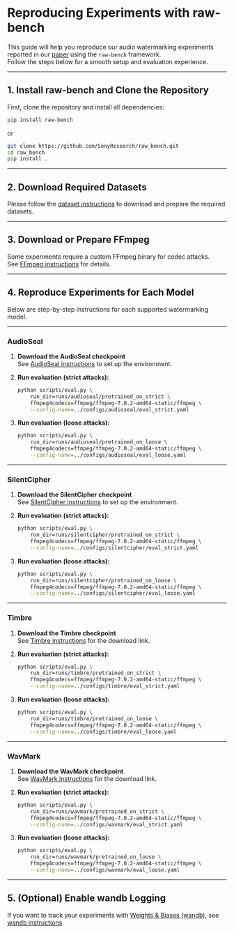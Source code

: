 # Reproducing Experiments with raw-bench

This guide will help you reproduce our audio watermarking experiments reported in our [paper](https://arxiv.org/abs/2505.19663) using the `raw-bench` framework.  
Follow the steps below for a smooth setup and evaluation experience.

---

## 1. Install raw-bench and Clone the Repository

First, clone the repository and install all dependencies:

```bash
pip install raw-bench
```

or

```bash
git clone https://github.com/SonyResearch/raw_bench.git
cd raw_bench
pip install .
```

---

## 2. Download Required Datasets

Please follow the [dataset instructions](./datasets.md) to download and prepare the required datasets.

---

## 3. Download or Prepare FFmpeg

Some experiments require a custom FFmpeg binary for codec attacks.  
See [FFmpeg instructions](./ffmpeg.md) for details.

---

## 4. Reproduce Experiments for Each Model

Below are step-by-step instructions for each supported watermarking model.

---

### AudioSeal

1. **Download the AudioSeal checkpoint**  
   See [AudioSeal instructions](./wm_models/audioseal.md) to set up the environment.

2. **Run evaluation (strict attacks):**
   ```bash
   python scripts/eval.py \
       run_dir=runs/audioseal/pretrained_on_strict \
       ffmpeg4codecs=ffmpeg/ffmpeg-7.0.2-amd64-static/ffmpeg \
       --config-name=../configs/audioseal/eval_strict.yaml
   ```

3. **Run evaluation (loose attacks):**
   ```bash
   python scripts/eval.py \
       run_dir=runs/audioseal/pretrained_on_loose \
       ffmpeg4codecs=ffmpeg/ffmpeg-7.0.2-amd64-static/ffmpeg \
       --config-name=../configs/audioseal/eval_loose.yaml
   ```

---

### SilentCipher

1. **Download the SilentCipher checkpoint**  
   See [SilentCipher instructions](./wm_models/silentcipher.md) to set up the environment.

2. **Run evaluation (strict attacks):**
   ```bash
   python scripts/eval.py \
       run_dir=runs/silentcipher/pretrained_on_strict \
       ffmpeg4codecs=ffmpeg/ffmpeg-7.0.2-amd64-static/ffmpeg \
       --config-name=../configs/silentcipher/eval_strict.yaml
   ```

3. **Run evaluation (loose attacks):**
   ```bash
   python scripts/eval.py \
       run_dir=runs/silentcipher/pretrained_on_loose \
       ffmpeg4codecs=ffmpeg/ffmpeg-7.0.2-amd64-static/ffmpeg \
       --config-name=../configs/silentcipher/eval_loose.yaml
   ```

---

### Timbre

1. **Download the Timbre checkpoint**  
   See [Timbre instructions](./wm_models/timbre.md) for the download link.

2. **Run evaluation (strict attacks):**
   ```bash
   python scripts/eval.py \
       run_dir=runs/timbre/pretrained_on_strict \
       ffmpeg4codecs=ffmpeg/ffmpeg-7.0.2-amd64-static/ffmpeg \
       --config-name=../configs/timbre/eval_strict.yaml
   ```

3. **Run evaluation (loose attacks):**
   ```bash
   python scripts/eval.py \
       run_dir=runs/timbre/pretrained_on_loose \
       ffmpeg4codecs=ffmpeg/ffmpeg-7.0.2-amd64-static/ffmpeg \
       --config-name=../configs/timbre/eval_loose.yaml
   ```

---

### WavMark

1. **Download the WavMark checkpoint**  
   See [WavMark instructions](./wm_models/wavmark.md) for the download link.

2. **Run evaluation (strict attacks):**
   ```bash
   python scripts/eval.py \
       run_dir=runs/wavmark/pretrained_on_strict \
       ffmpeg4codecs=ffmpeg/ffmpeg-7.0.2-amd64-static/ffmpeg \
       --config-name=../configs/wavmark/eval_strict.yaml
   ```

3. **Run evaluation (loose attacks):**
   ```bash
   python scripts/eval.py \
       run_dir=runs/wavmark/pretrained_on_loose \
       ffmpeg4codecs=ffmpeg/ffmpeg-7.0.2-amd64-static/ffmpeg \
       --config-name=../configs/wavmark/eval_loose.yaml
   ```

---

## 5. (Optional) Enable wandb Logging

If you want to track your experiments with [Weights & Biases (wandb)](https://wandb.ai/), see [wandb instructions](./wandb.md).
